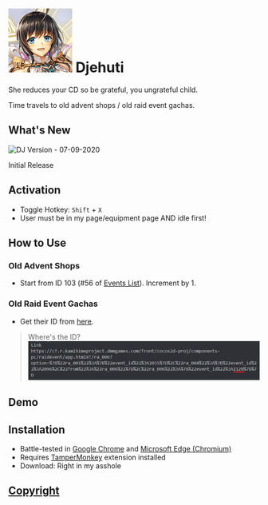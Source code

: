 # ![asicon](../assets/dj/icon.png) Djehuti
She reduces your CD so be grateful, you ungrateful child.

Time travels to old advent shops / old raid event gachas.

## What's New
![DJ Version](https://img.shields.io/badge/DJ-v0.1.0-172947) - 07-09-2020

Initial Release

## Activation
- Toggle Hotkey: `Shift` + `X`
- User must be in my page/equipment page AND idle first!

## How to Use

### Old Advent Shops
- Start from ID 103 (#56 of [Events List](https://kamihime-project.fandom.com/wiki/Events)). Increment by 1.

### Old Raid Event Gachas
- Get their ID from [here](https://discordapp.com/channels/615340894345756673/616213648758800385/749996342419521566).
> Where's the ID?
> ![wheremyidat](../assets/dj/Raid%20Event%20ID.png)

## Demo

## Installation
- Battle-tested in [Google Chrome](https://www.google.com/chrome/index.html) and [Microsoft Edge (Chromium)](https://www.microsoft.com/en-us/edge)
- Requires [TamperMonkey](https://www.tampermonkey.net/) extension installed
- Download: Right in my asshole

## [Copyright](../README.md#Copyright)
